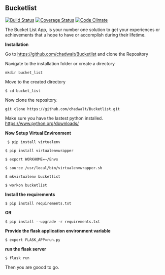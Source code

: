 ## Bucketlist 

[![Build Status](https://travis-ci.org/chadwalt/Bucketlist.svg?branch=master)](https://travis-ci.org/chadwalt/Bucketlist) [![Coverage Status](https://coveralls.io/repos/github/chadwalt/Bucketlist/badge.svg?branch=master)](https://coveralls.io/github/chadwalt/Bucketlist?branch=master) [![Code Climate](https://codeclimate.com/github/codeclimate/codeclimate/badges/gpa.svg)](https://codeclimate.com/github/chadwalt/Bucketlist)

The Bucket List App, is your number one solution to get your experiences or achievements that u hope to have or accomplish during their lifetime.

__**Installation**__

Go to https://github.com/chadwalt/Bucketlist and clone the Repository

Navigate to the installation folder or create a directory

``` mkdir bucket_list ```

Move to the created directory

``` $ cd bucket_list ```

Now clone the repository.

``` git clone https://github.com/chadwalt/Bucketlist.git ```

Make sure you have the lastest python installed. https://www.python.org/downloads/

**Now Setup Virtual Environment**

``` $ pip install virtualenv```

```$ pip install virtualenvwrapper```

```$ export WORKHOME=~/Envs```

```$ source /usr/local/bin/virtualenvwrapper.sh```

```$ mkvirtualenv bucketlist```

```$ workon bucketlist```

**Install the requirements**

```$ pip install requirements.txt```

**OR**

```$ pip install --upgrade -r requirements.txt```

**Provide the flask application environment variable**

```$ export FLASK_APP=run.py```

**run the flask server**

```$ flask run```

Then you are goood to go.



